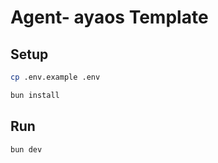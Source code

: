 # Agent- ayaos Template

## Setup

```bash
cp .env.example .env
```

```bash
bun install
```

## Run

```bash
bun dev
```
